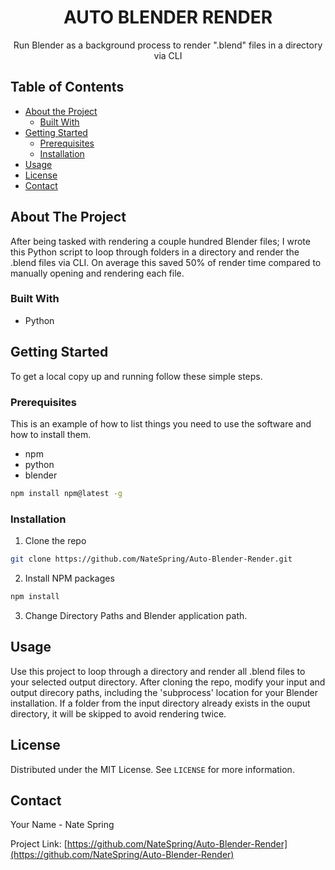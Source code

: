 <h1 align="center"><b>AUTO BLENDER RENDER</b></h1>

  <p align="center">Run Blender as a background process to render ".blend" files in a directory via CLI</p>



<!-- TABLE OF CONTENTS -->
## Table of Contents

* [About the Project](#about-the-project)
  * [Built With](#built-with)
* [Getting Started](#getting-started)
  * [Prerequisites](#prerequisites)
  * [Installation](#installation)
* [Usage](#usage)
* [License](#license)
* [Contact](#contact)



<!-- ABOUT THE PROJECT -->
## About The Project

After being tasked with rendering a couple hundred Blender files; I wrote this Python script to loop through folders in a directory and render the .blend files via CLI.
On average this saved 50% of render time compared to manually opening and rendering each file.

### Built With

* Python



<!-- GETTING STARTED -->
## Getting Started

To get a local copy up and running follow these simple steps.

### Prerequisites

This is an example of how to list things you need to use the software and how to install them.
* npm
* python
* blender
```sh
npm install npm@latest -g
```

### Installation

1. Clone the repo
```sh
git clone https://github.com/NateSpring/Auto-Blender-Render.git
```
2. Install NPM packages
```sh
npm install
```
3. Change Directory Paths and Blender application path.



<!-- USAGE EXAMPLES -->
## Usage

Use this project to loop through a directory and render all .blend files to your selected output directory. 
After cloning the repo, modify your input and output direcory paths, including the 'subprocess' location for your Blender installation.
If a folder from the input directory already exists in the ouput directory, it will be skipped to avoid rendering twice.


<!-- LICENSE -->
## License

Distributed under the MIT License. See `LICENSE` for more information.



<!-- CONTACT -->
## Contact

Your Name - Nate Spring

Project Link: [https://github.com/NateSpring/Auto-Blender-Render](https://github.com/NateSpring/Auto-Blender-Render)




<!-- MARKDOWN LINKS & IMAGES -->
<!-- https://www.markdownguide.org/basic-syntax/#reference-style-links -->
[contributors-shield]: https://img.shields.io/github/contributors/github_username/repo.svg?style=flat-square
[contributors-url]: https://github.com/github_username/repo/graphs/contributors
[forks-shield]: https://img.shields.io/github/forks/github_username/repo.svg?style=flat-square
[forks-url]: https://github.com/github_username/repo/network/members
[stars-shield]: https://img.shields.io/github/stars/github_username/repo.svg?style=flat-square
[stars-url]: https://github.com/github_username/repo/stargazers
[issues-shield]: https://img.shields.io/github/issues/github_username/repo.svg?style=flat-square
[issues-url]: https://github.com/github_username/repo/issues
[license-shield]: https://img.shields.io/github/license/github_username/repo.svg?style=flat-square
[license-url]: https://github.com/github_username/repo/blob/master/LICENSE.txt
[linkedin-shield]: https://img.shields.io/badge/-LinkedIn-black.svg?style=flat-square&logo=linkedin&colorB=555
[linkedin-url]: https://linkedin.com/in/github_username
[product-screenshot]: images/screenshot.png
